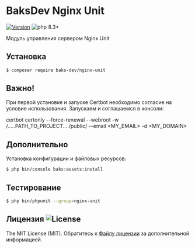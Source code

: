 # BaksDev Nginx Unit

[![Version](https://img.shields.io/badge/version-7.1.7-blue)](https://github.com/baks-dev/nginx-unit/releases)
![php 8.3+](https://img.shields.io/badge/php-min%208.3-red.svg)

Модуль управления сервером Nginx Unit

## Установка

``` bash
$ composer require baks-dev/nginx-unit
```

## Важно!

При первой установке и запуске Certbot необходимо согласие на условие использования. Запускаем и соглашаемся в консоли:

certbot certonly --force-renewal --webroot -w /.....PATH_TO_PROJECT..../public/ --email <MY_EMAIL> -d <MY_DOMAIN>

## Дополнительно

Установка конфигурации и файловых ресурсов:

``` bash
$ php bin/console baks:assets:install
```

## Тестирование

``` bash
$ php bin/phpunit --group=nginx-unit
```

## Лицензия ![License](https://img.shields.io/badge/MIT-green)

The MIT License (MIT). Обратитесь к [Файлу лицензии](LICENSE.md) за дополнительной информацией.
